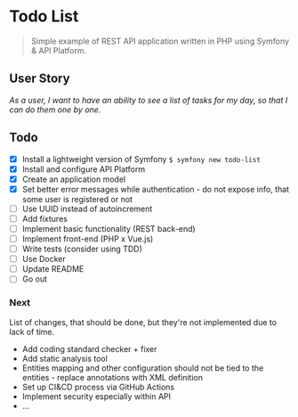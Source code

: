# Todo List
> Simple example of REST API application written in PHP using Symfony & API Platform.

## User Story
*As a user, I want to have an ability to see a list of tasks for my day, so that I can do them one by one.*

## Todo
- [x] Install a lightweight version of Symfony `$ symfony new todo-list`
- [x] Install and configure API Platform
- [x] Create an application model
- [x] Set better error messages while authentication - do not expose info, that some user is registered or not
- [ ] Use UUID instead of autoincrement
- [ ] Add fixtures
- [ ] Implement basic functionality (REST back-end)
- [ ] Implement front-end (PHP x Vue.js)
- [ ] Write tests (consider using TDD)
- [ ] Use Docker
- [ ] Update README
- [ ] Go out

### Next
List of changes, that should be done, but they're not implemented due to lack of time. 
- Add coding standard checker + fixer
- Add static analysis tool
- Entities mapping and other configuration should not be tied to the entities - replace annotations with XML definition
- Set up CI&CD process via GitHub Actions
- Implement security especially within API
- ...
